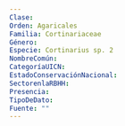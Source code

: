 ```yaml
---
Clase: 
Orden: Agaricales
Familia: Cortinariaceae
Género: 
Especie: Cortinarius sp. 2
NombreComún: 
CategoríaUICN: 
EstadoConservaciónNacional: 
SectorenlaRBHH: 
Presencia: 
TipoDeDato: 
Fuente: ""
---
```


